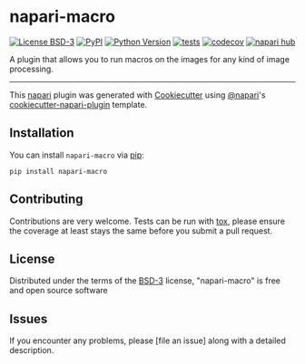 # napari-macro

[![License BSD-3](https://img.shields.io/pypi/l/napari-macro.svg?color=green)](https://github.com/githubuser/napari-macro/raw/main/LICENSE)
[![PyPI](https://img.shields.io/pypi/v/napari-macro.svg?color=green)](https://pypi.org/project/napari-macro)
[![Python Version](https://img.shields.io/pypi/pyversions/napari-macro.svg?color=green)](https://python.org)
[![tests](https://github.com/githubuser/napari-macro/workflows/tests/badge.svg)](https://github.com/githubuser/napari-macro/actions)
[![codecov](https://codecov.io/gh/githubuser/napari-macro/branch/main/graph/badge.svg)](https://codecov.io/gh/githubuser/napari-macro)
[![napari hub](https://img.shields.io/endpoint?url=https://api.napari-hub.org/shields/napari-macro)](https://napari-hub.org/plugins/napari-macro)

A plugin that allows you to run macros on the images for any kind of image processing.

----------------------------------

This [napari] plugin was generated with [Cookiecutter] using [@napari]'s [cookiecutter-napari-plugin] template.

<!--
Don't miss the full getting started guide to set up your new package:
https://github.com/napari/cookiecutter-napari-plugin#getting-started

and review the napari docs for plugin developers:
https://napari.org/stable/plugins/index.html
-->

## Installation

You can install `napari-macro` via [pip]:

    pip install napari-macro




## Contributing

Contributions are very welcome. Tests can be run with [tox], please ensure
the coverage at least stays the same before you submit a pull request.

## License

Distributed under the terms of the [BSD-3] license,
"napari-macro" is free and open source software

## Issues

If you encounter any problems, please [file an issue] along with a detailed description.

[napari]: https://github.com/napari/napari
[Cookiecutter]: https://github.com/audreyr/cookiecutter
[@napari]: https://github.com/napari
[MIT]: http://opensource.org/licenses/MIT
[BSD-3]: http://opensource.org/licenses/BSD-3-Clause
[GNU GPL v3.0]: http://www.gnu.org/licenses/gpl-3.0.txt
[GNU LGPL v3.0]: http://www.gnu.org/licenses/lgpl-3.0.txt
[Apache Software License 2.0]: http://www.apache.org/licenses/LICENSE-2.0
[Mozilla Public License 2.0]: https://www.mozilla.org/media/MPL/2.0/index.txt
[cookiecutter-napari-plugin]: https://github.com/napari/cookiecutter-napari-plugin

[napari]: https://github.com/napari/napari
[tox]: https://tox.readthedocs.io/en/latest/
[pip]: https://pypi.org/project/pip/
[PyPI]: https://pypi.org/
